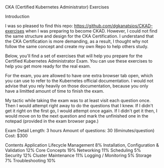 CKA (Certified Kubernetes Administrator) Exercises

Introduction

I was so pleased to find this repo: https://github.com/dgkanatsios/CKAD-exercises when I was preparing to become CKAD. However, I could not find the same structure and design for the CKA Certification. I understand that the CKA Certification is more demanding, as a result, I thought why not follow the same concept and create my own Repo to help others study. 

Below, you'll find a set of exercises that will help you prepare for the Certified Kubernetes Administrator Exam. You can use these exercises to help you get more ready for the real exam. 

For the exam, you are allowed to have one extra browser tab open, which you can use to refer to the Kubernetes official documentation. I would not advise that you rely heavily on those documentation, because you only have a limitted amount of time to finish the exam. 

My tactic while taking the exam was to at least visit each question once. Then I would attempt right away to do the questions that I knew. If I didn't get it right on the first go, I would attempt once again. If I didn't get it then, I would move on to the next question and mark the unfinished one in the notepad (provided in the exam browser page.)

Exam Detail
Length: 3 hours
Amount of questions: 30 (6minutes/question)
Cost: $300

Contents
Application Lifecycle Management 8%
Installation, Configuration & Validation 12%
Core Concepts 19%
Networking 11%
Scheduling 5%
Security 12%
Cluster Maintenance 11%
Logging / Monitoring 5%
Storage 7%
Troubleshooting 10%